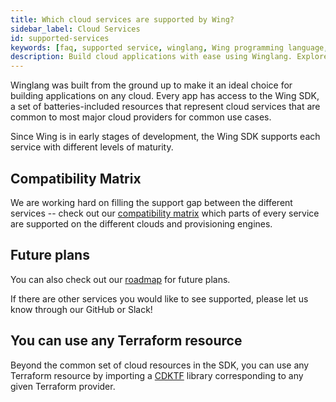 ```yaml
---
title: Which cloud services are supported by Wing?
sidebar_label: Cloud Services
id: supported-services
keywords: [faq, supported service, winglang, Wing programming language, Wing language, AWS, GCP, Azure, Function, Bucket, Queue, Topic, API]
description: Build cloud applications with ease using Winglang. Explore the compatibility matrix to see supported services across different cloud providers.
---
```


Winglang was built from the ground up to make it an ideal choice for building applications on any cloud. Every app has access to the Wing SDK, a set of batteries-included resources that represent cloud services that are common to most major cloud providers for common use cases.

Since Wing is in early stages of development, the Wing SDK supports each service with different levels of maturity.

## Compatibility Matrix
We are working hard on filling the support gap between the different services -- check out our [compatibility matrix](https://docs.winglang.io/reference/compatibility-matrix) which parts of every service are supported on the different clouds and provisioning engines.

## Future plans
You can also check out our [roadmap](https://docs.winglang.io/status#roadmap) for future plans.

If there are other services you would like to see supported, please let us know through our GitHub or Slack!

## You can use any Terraform resource
Beyond the common set of cloud resources in the SDK, you can use any Terraform resource by importing a [CDKTF](https://github.com/hashicorp/terraform-cdk) library corresponding to any given Terraform provider.

